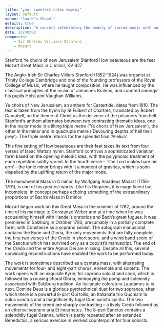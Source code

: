 ```yaml
---
title: "your sweetest notes employ"
layout: default
venue: "Guard's Chapel"
details: true
description: "A concert celebrating the beauty of sacred music with works that employ the sweetest notes of choral tradition."
date: 20240308
composers:
    - Sir Charles Villiers Stanford
    - Mozart
---
```

Stanford Ye choirs of new Jerusalem
Stanford How beauteous are the feet
Mozart Great Mass in C minor, KV 427

The Anglo-Irish Sir Charles Villiers Stanford (1852-1924) was organist at Trinity College Cambridge and one of the founding professors of the Royal College of Music, where he taught composition. He was influenced by the classical principles of the music of Johannes Brahms, and counted amongst his pupils Holst and Vaughan Williams.

Ye choirs of New Jerusalem, an anthem for Eastertide, dates from 1910. The text is taken from the hymn by St Fulbert of Chartres, translated by Robert Campbell, on the theme of Christ as the deliverer of the prisoners from hell.  Stanford’s anthem alternates between two contrasting thematic ideas, one in the major mode in a lilting triple metre (‘Ye choirs of New Jerusalem’), the other in the minor and in quadruple metre (‘Devouring depths of hell their prey’). The triple metre returns for the splendid final ‘Alleluia’.

This fine setting of How beauteous are their feet takes its text from four verses of Isaac Watts’s hymn. Stanford contrives a sophisticated variation form based on the opening melodic idea, with the polyphonic treatment of each repetition subtly varied.  In the fourth verse – ‘The Lord makes bare his arm’ – the tonic minor brings with it  a moment of gravitas, which is soon dispelled by the uplifting return of the major mode.

The monumental Mass in C minor, by Wolfgang Amadeus Mozart (1756-1791), is one of his greatest works.  Like his Requiem, it is magnificent but incomplete, in concept perhaps echoing something of the extraordinary proportions of Bach’s Mass in B minor. 

Mozart began work on this Great Mass in the summer of 1782, around the time of his marriage to Constanze Weber and at a time when he was acquainting himself with Handel’s oratorios and Bach’s great fugues.  It was premiered in Salzburg in October 1783, presumably in a partially complete form, with Constanze as a soprano soloist.  The autograph manuscript contains the Kyrie and Gloria, the only movements that are fully complete, the first two verses of the Credo in short score, and a wind band score of the Sanctus which has survived only as a copyist’s manuscript.  The end of the Credo and the entire Agnus Dei are missing.  Despite all this, several convincing reconstructions have enabled the work to be performed today.

The work is sometimes described as a cantata mass, with alternating movements for four- and eight-part chorus, ensemble and soloists.  The work opens with an exquisite Kyrie, for soprano soloist and choir, which is followed by a rousing choral Gloria, embodying the pomp and solemnity associated with Salzburg tradition.  An Italianate coloratura Laudamus te is next. Domine Deus is a glorious pyrotechnical duet for two sopranos, after which there is a powerful 8-part Qui tollis, an Italianate trio Quoniam tu solus sanctus and a magnificently fugal Cum sancto spiritu.  The two movements of the creed are sharply contrasting – a lively Credo followed by an ethereal soprano aria Et incarnatus.  The 8-part Sanctus contains a splendidly fugal Osanna, which is partly repeated after an extended Benedictus, a serious exercise in worked counterpoint for four soloists.
